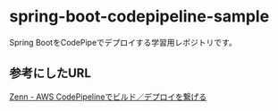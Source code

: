 # spring-boot-codepipeline-sample
Spring BootをCodePipeでデプロイする学習用レポジトリです。

## 参考にしたURL
[Zenn - AWS CodePipelineでビルド／デプロイを繋げる](https://zenn.dev/ryo7/articles/codepipeline-spring-boot-app)
